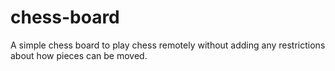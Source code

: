 # chess-board
A simple chess board to play chess remotely without adding any restrictions about how pieces can be moved.
